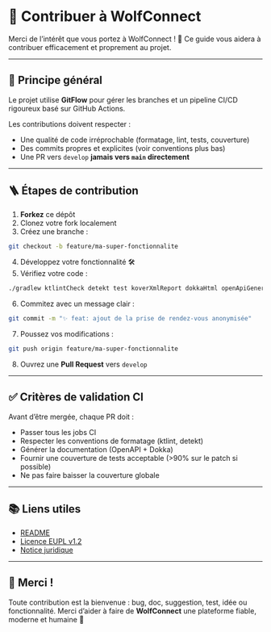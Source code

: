 # 🤝 Contribuer à WolfConnect

Merci de l’intérêt que vous portez à WolfConnect ! 🎉
Ce guide vous aidera à contribuer efficacement et proprement au projet.

---

## 🧭 Principe général

Le projet utilise **GitFlow** pour gérer les branches et un pipeline CI/CD rigoureux basé sur GitHub Actions.

Les contributions doivent respecter :
- Une qualité de code irréprochable (formatage, lint, tests, couverture)
- Des commits propres et explicites (voir conventions plus bas)
- Une PR vers `develop` **jamais vers `main` directement**

---

## 🪜 Étapes de contribution

1. **Forkez** ce dépôt
2. Clonez votre fork localement
3. Créez une branche :
```bash
git checkout -b feature/ma-super-fonctionnalite
```

4. Développez votre fonctionnalité 🛠️
5. Vérifiez votre code :
```bash
./gradlew ktlintCheck detekt test koverXmlReport dokkaHtml openApiGenerate
```

6. Commitez avec un message clair :
```bash
git commit -m "✨ feat: ajout de la prise de rendez-vous anonymisée"
```

7. Poussez vos modifications :
```bash
git push origin feature/ma-super-fonctionnalite
```

8. Ouvrez une **Pull Request** vers `develop`

---

## ✅ Critères de validation CI

Avant d’être mergée, chaque PR doit :

- Passer tous les jobs CI
- Respecter les conventions de formatage (ktlint, detekt)
- Générer la documentation (OpenAPI + Dokka)
- Fournir une couverture de tests acceptable (>90% sur le patch si possible)
- Ne pas faire baisser la couverture globale

---

## 📚 Liens utiles

- [README](./README.md)
- [Licence EUPL v1.2](./LICENSE)
- [Notice juridique](./NOTICE.md)

---

## 🙏 Merci !

Toute contribution est la bienvenue : bug, doc, suggestion, test, idée ou fonctionnalité.
Merci d’aider à faire de **WolfConnect** une plateforme fiable, moderne et humaine 🐺
